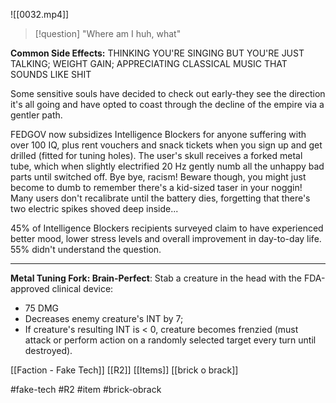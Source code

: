 ![[0032.mp4]]

> [!question] 
> "Where am I huh, what" 

**Common Side Effects:** THINKING YOU'RE SINGING BUT YOU'RE JUST TALKING; WEIGHT GAIN; APPRECIATING CLASSICAL MUSIC THAT SOUNDS LIKE SHIT

Some sensitive souls have decided to check out early-they see the direction it's all going and have opted to coast through the decline of the empire via a gentler path.

FEDGOV now subsidizes Intelligence Blockers for anyone suffering with over 100 IQ, plus rent vouchers and snack tickets when you sign up and get drilled (fitted for tuning holes). The user's skull receives a forked metal tube, which when slightly electrified 20 Hz gently numb all the unhappy bad parts until switched off. Bye bye, racism! Beware though, you might just become to dumb to remember there's a kid-sized taser in your noggin! Many users don't recalibrate until the battery dies, forgetting that there's two electric spikes shoved deep inside...

45% of Intelligence Blockers recipients surveyed claim to have experienced better mood, lower stress levels and overall improvement in day-to-day life. 55% didn't understand the question.
***
**Metal Tuning Fork: Brain-Perfect**: Stab a creature in the head with the FDA-approved clinical device:

-   75 DMG
-   Decreases enemy creature's INT by 7;
-   If creature's resulting INT is < 0, creature becomes frenzied (must attack or perform action on a randomly selected target every turn until destroyed).

[[Faction - Fake Tech]]
[[R2]]
[[Items]]
[[brick o brack]]

#fake-tech #R2 #item #brick-obrack

